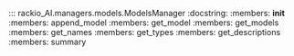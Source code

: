::: rackio_AI.managers.models.ModelsManager
    :docstring:
    :members: __init__
    :members: append_model
    :members: get_model
    :members: get_models
    :members: get_names
    :members: get_types
    :members: get_descriptions
    :members: summary